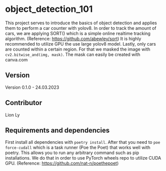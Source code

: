 # object_detection_101

This project serves to introduce the basics of object detection and applies them to perform a car counter with yolov8.
In order to track the amount of cars, we are applying SORT() which is a simple online realtime tracking algorithm. (Reference: https://github.com/abewley/sort)
It is highly recommended to utilize GPU the use large yolov8 model.
Lastly, only cars are counted within a certain region. For that we masked the image with `cv2.bitwise_and(img, mask)`. The mask can easily be created with canva.com

## Version
Version 0.1.0 - 24.03.2023

## Contributor
Lion Ly

## Requirements and dependencies
First install all dependencies with `poetry install`.
After that you need to `poe force-cudall` which is a task runner (Poe the Poet) that works well with poetry. This allows you to run any arbitrary command such as pip installations.
We do that in order to use PyTorch wheels repo to utilize CUDA GPU. 
(Reference: https://github.com/nat-n/poethepoet)